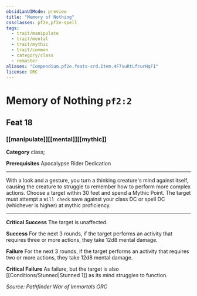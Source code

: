 ```yaml
---
obsidianUIMode: preview
title: "Memory of Nothing"
cssclasses: pf2e,pf2e-spell
tags:
  - trait/manipulate
  - trait/mental
  - trait/mythic
  - trait/common
  - category/class
  - remaster
aliases: "Compendium.pf2e.feats-srd.Item.4F7suRtLfcurHqFI"
license: ORC
---
```

# Memory of Nothing `pf2:2`
## Feat 18
### [[manipulate]][[mental]][[mythic]]

**Category** class; 



**Prerequisites** Apocalypse Rider Dedication
* * *
With a look and a gesture, you turn a thinking creature's mind against itself, causing the creature to struggle to remember how to perform more complex actions. Choose a target within 30 feet and spend a Mythic Point. The target must attempt a `Will check` save against your class DC or spell DC (whichever is higher) at mythic proficiency.

* * *

**Critical Success** The target is unaffected.

**Success** For the next 3 rounds, if the target performs an activity that requires three or more actions, they take 12d8 mental damage.

**Failure** For the next 3 rounds, if the target performs an activity that requires two or more actions, they take 12d8 mental damage.

**Critical Failure** As failure, but the target is also [[Conditions/Stunned|Stunned 1]] as its mind struggles to function.

*Source: Pathfinder War of Immortals*
*ORC*